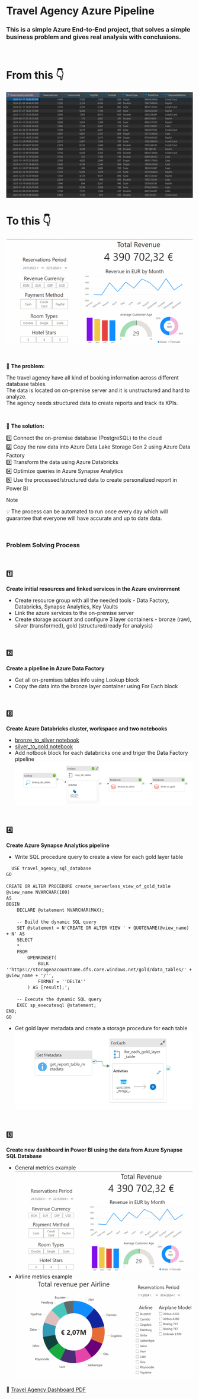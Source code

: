 # Travel Agency Azure Pipeline


### This is a simple Azure End-to-End project, that solves a simple business problem and gives real analysis with conclusions.

<br>

# From this 👇

![alt text](https://github.com/BogdanTopalov/Travel-Agency-Azure-Pipeline/blob/main/images/reservations_data_preview.png "reservations data")


# To this 👇

![alt text](https://github.com/BogdanTopalov/Travel-Agency-Azure-Pipeline/blob/main/gifs/Travel%20Agency%20General%20Dashboard.gif "dashboard")

<br>


🧩 **The problem:**  

The travel agency have all kind of booking information across different database tables.  
The data is located on on-premise server and it is unstructured and hard to analyze.   
The agency needs structured data to create reports and track its KPIs.  

<br>

🧠 **The solution:**  

1️⃣ Connect the on-premise database (PostgreSQL) to the cloud  
2️⃣ Copy the raw data into Azure Data Lake Storage Gen 2 using Azure Data Factory  
3️⃣ Transform the data using Azure Databricks  
4️⃣ Optimize queries in Azure Synapse Analytics  
5️⃣ Use the processed/structured data to create personalized report in Power BI  

> [!NOTE]
> 💡 The process can be automated to run once every day which will guarantee that everyone will have accurate and up to date data.

<br>

### Problem Solving Process

<br>

### 1️⃣  
**Create initial resources and linked services in the Azure environment**  
- Create resource group with all the needed tools - Data Factory, Databricks, Synapse Analytics, Key Vaults
- Link the azure services to the on-premise server
- Create storage account and configure 3 layer containers - bronze (raw), silver (transformed), gold (structured/ready for analysis)

<br>

### 2️⃣  
**Create a pipeline in Azure Data Factory**
- Get all on-premises tables info using Lookup block
- Copy the data into the bronze layer container using For Each block 

<br>

### 3️⃣  
**Create Azure Databricks cluster, workspace and two notebooks**
- [bronze_to_silver notebook](https://github.com/BogdanTopalov/Travel-Agency-Azure-Pipeline/blob/main/databricks/bronze-to-silver.ipynb)
- [silver_to_gold notebook](https://github.com/BogdanTopalov/Travel-Agency-Azure-Pipeline/blob/main/databricks/silver_to_gold.ipynb)
- Add notbook block for each databricks one and triger the Data Factory pipeline
![alt text](https://github.com/BogdanTopalov/Travel-Agency-Azure-Pipeline/blob/main/images/data_factory_pipeline.png "data factory pipeline")

<br>

### 4️⃣  
**Create Azure Synapse Analytics pipeline**
- Write SQL procedure query to create a view for each gold layer table
```
  USE travel_agency_sql_database
GO

CREATE OR ALTER PROCEDURE create_serverless_view_of_gold_table @view_name NVARCHAR(100)
AS
BEGIN
    DECLARE @statement NVARCHAR(MAX);

    -- Build the dynamic SQL query
    SET @statement = N'CREATE OR ALTER VIEW ' + QUOTENAME(@view_name) + N' AS
    SELECT 
    * 
    FROM 
        OPENROWSET(
            BULK ''https://storageaacountname.dfs.core.windows.net/gold/data_tables/' + @view_name + '/'',
            FORMAT = ''DELTA''
        ) AS [result];';

    -- Execute the dynamic SQL query
    EXEC sp_executesql @statement;
END;
GO
```
- Get gold layer metadata and create a storage procedure for each table
![alt text](https://github.com/BogdanTopalov/Travel-Agency-Azure-Pipeline/blob/main/images/synapse_analytics_pipeline.png "synapse pipeline")

<br>

### 5️⃣  
**Create new dashboard in Power BI using the data from Azure Synapse SQL Database**
- General metrics example
![](https://github.com/BogdanTopalov/Travel-Agency-Azure-Pipeline/blob/main/gifs/Travel%20Agency%20General%20Dashboard.gif)
- Airline metrics example
![](https://github.com/BogdanTopalov/Travel-Agency-Azure-Pipeline/blob/main/gifs/Travel%20Agency%20Airline%20Dashboard.gif)

📓 [Travel Agency Dashboard PDF](https://github.com/BogdanTopalov/Travel-Agency-Azure-Pipeline/blob/main/dashboard/travel_agency_dashboard.pdf)
